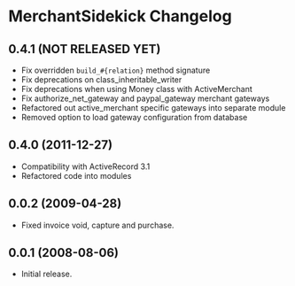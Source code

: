 # MerchantSidekick Changelog

## 0.4.1 (NOT RELEASED YET)

* Fix overridden `build_#{relation}` method signature
* Fix deprecations on class\_inheritable\_writer
* Fix deprecations when using Money class with ActiveMerchant
* Fix authorize\_net\_gateway and paypal_gateway merchant gateways
* Refactored out active_merchant specific gateways into separate module
* Removed option to load gateway configuration from database

## 0.4.0 (2011-12-27)

* Compatibility with ActiveRecord 3.1
* Refactored code into modules

## 0.0.2 (2009-04-28)

* Fixed invoice void, capture and purchase.

## 0.0.1 (2008-08-06)

* Initial release.
